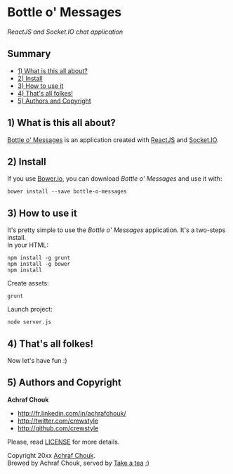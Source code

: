# Bottle o' Messages

_ReactJS and Socket.IO chat application_


## Summary

+ [1) What is this all about?](#1-what-is-this-all-about)
+ [2) Install](#2-install)
+ [3) How to use it](#3-how-to-use-it)
+ [4) That's all folkes!](#4-thats-all-folkes)
+ [5) Authors and Copyright](#5-authors-and-copyright)


## 1) What is this all about?

[Bottle o' Messages](https://github.com/crewstyle/bottle-o-messages) is an application created with [ReactJS](https://github.com/facebook/react) and [Socket.IO](https://github.com/socketio/socket.io).  


## 2) Install

If you use [Bower.io](http://bower.io), you can download *Bottle o' Messages* and use it with:

````
bower install --save bottle-o-messages
````


## 3) How to use it

It's pretty simple to use the *Bottle o' Messages* application. It's a two-steps install.  
In your HTML:

````
npm install -g grunt
npm install -g bower
npm install
````

Create assets:
````
grunt
````

Launch project:
````
node server.js
````


## 4) That's all folkes!

Now let's have fun :)


## 5) Authors and Copyright

**Achraf Chouk**

+ http://fr.linkedin.com/in/achrafchouk/
+ http://twitter.com/crewstyle
+ http://github.com/crewstyle

Please, read [LICENSE](https://github.com/crewstyle/bottle-o-messages/blob/master/LICENSE "LICENSE") for more details.

Copyright 20xx [Achraf Chouk](http://github.com/crewstyle "Achraf Chouk").  
Brewed by Achraf Chouk, served by [Take a tea](http://www.takeatea.com "Take a tea") ;)
